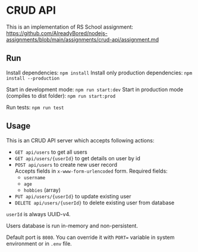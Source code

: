 # CRUD API

This is an implementation of RS School assignment: https://github.com/AlreadyBored/nodejs-assignments/blob/main/assignments/crud-api/assignment.md

## Run

Install dependencies:
`npm install`
Install only production dependencies:
`npm install --production`

Start in development mode:
`npm run start:dev`
Start in production mode (compiles to dist folder):
`npm run start:prod`

Run tests:
`npm run test`

## Usage

This is an CRUD API server which accepts following actions:

- `GET api/users` to get all users
- `GET api/users/{userId}` to get details on user by id
- `POST api/users` to create new user record\
  Accepts fields in `x-www-form-urlencoded` form. Required fields:
  - `username`
  - `age`
  - `hobbies` (array)
- `PUT api/users/{userId}` to update existing user
- `DELETE api/users/{userId}` to delete existing user from database

`userId` is always UUID-v4.

Users database is run in-memory and non-persistent.

Default port is `8080`. You can override it with `PORT=` variable in system environment or in `.env` file.

